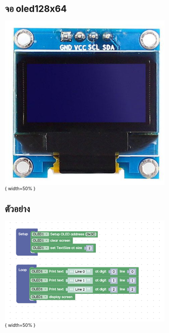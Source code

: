 # จอ oled128x64
![OLED ](/static/display.png) { width=50% }
# ตัวอย่าง
![OLED block](/static/block.png) { width=50% }

